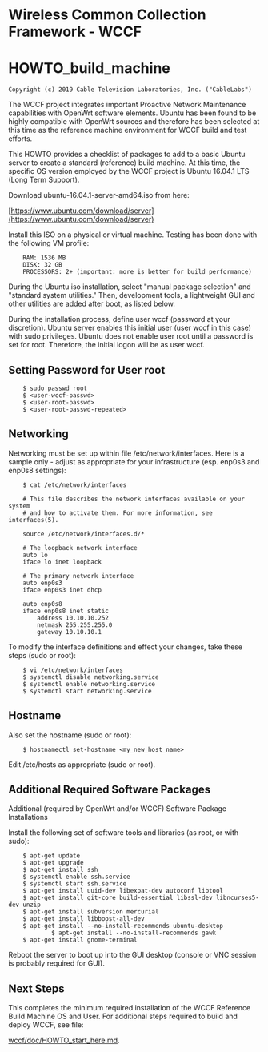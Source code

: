 # Wireless Common Collection Framework - WCCF

# HOWTO\_build\_machine

`Copyright (c) 2019 Cable Television Laboratories, Inc. ("CableLabs")`

The WCCF project integrates important Proactive Network Maintenance capabilities with OpenWrt software elements.  Ubuntu has been found to be highly compatible with OpenWrt sources and therefore has been selected at this time as the reference machine environment for WCCF build and test efforts.

This HOWTO provides a checklist of packages to add to a basic Ubuntu server to create a standard (reference) build machine.  At this time, the specific OS version employed by the WCCF project is Ubuntu 16.04.1 LTS (Long Term Support).

Download ubuntu-16.04.1-server-amd64.iso from here:

[https://www.ubuntu.com/download/server](https://www.ubuntu.com/download/server)

Install this ISO on a physical or virtual machine.  Testing has been done with the following VM profile:

		RAM: 1536 MB
		DISK: 32 GB
		PROCESSORS: 2+ (important: more is better for build performance)

During the Ubuntu iso installation, select "manual package selection" and "standard system utilities."  Then, development tools, a lightweight GUI and other utilities are added after boot, as listed below.

During the installation process, define user wccf (password at your discretion).  Ubuntu server enables this initial user (user wccf in this case) with sudo privileges. Ubuntu does not enable user root until a password is set for root.  Therefore, the initial logon will be as user wccf.

## Setting Password for User root

		$ sudo passwd root
		$ <user-wccf-passwd>
		$ <user-root-passwd>
		$ <user-root-passwd-repeated>

## Networking
Networking must be set up within file /etc/network/interfaces.  Here is a sample only - adjust as appropriate for your infrastructure (esp. enp0s3 and enp0s8 settings):

		$ cat /etc/network/interfaces

		# This file describes the network interfaces available on your system
		# and how to activate them. For more information, see interfaces(5).

		source /etc/network/interfaces.d/*

		# The loopback network interface
		auto lo
		iface lo inet loopback

		# The primary network interface
		auto enp0s3
		iface enp0s3 inet dhcp

		auto enp0s8
		iface enp0s8 inet static
			address 10.10.10.252
			netmask 255.255.255.0
			gateway 10.10.10.1

To modify the interface definitions and effect your changes, take these steps (sudo or root):

		$ vi /etc/network/interfaces
		$ systemctl disable networking.service
		$ systemctl enable networking.service
		$ systemctl start networking.service

## Hostname
Also set the hostname (sudo or root):

		$ hostnamectl set-hostname <my_new_host_name>


Edit /etc/hosts as appropriate (sudo or root).

## Additional Required Software Packages
Additional (required by OpenWrt and/or WCCF) Software Package Installations

Install the following set of software tools and libraries (as root, or with sudo):

		$ apt-get update
		$ apt-get upgrade
		$ apt-get install ssh
		$ systemctl enable ssh.service
		$ systemctl start ssh.service
		$ apt-get install uuid-dev libexpat-dev autoconf libtool
		$ apt-get install git-core build-essential libssl-dev libncurses5-dev unzip
		$ apt-get install subversion mercurial
		$ apt-get install libboost-all-dev
		$ apt-get install --no-install-recommends ubuntu-desktop
                $ apt-get install --no-install-recommends gawk
		$ apt-get install gnome-terminal

Reboot the server to boot up into the GUI desktop (console or VNC session is probably required for GUI).

## Next Steps
This completes the minimum required installation of the WCCF Reference Build Machine OS and User.  For additional steps required to build and deploy WCCF, see file:

[wccf/doc/HOWTO_start_here.md](./HOWTO_start_here.md).

